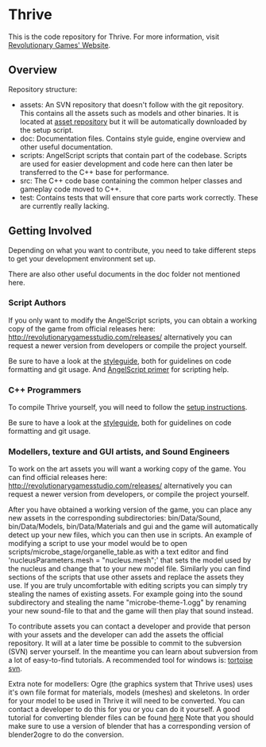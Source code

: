 Thrive
======

This is the code repository for Thrive. For more information, visit
[Revolutionary Games' Website](http://revolutionarygamesstudio.com/).

Overview
----------------
Repository structure:
- assets: An SVN repository that doesn't follow with the git repository. This contains all the assets such as models and other binaries. It is located at [asset repository][asset_repository] but it will be automatically downloaded by the setup script.
- doc: Documentation files. Contains style guide, engine overview and other useful documentation.
- scripts: AngelScript scripts that contain part of the codebase. Scripts are used for easier development and code here can then later be transferred to the C++ base for performance. 
- src: The C++ code base containing the common helper classes and gameplay code moved to C++.
- test: Contains tests that will ensure that core parts work correctly. These are currently really lacking.

Getting Involved
----------------
Depending on what you want to contribute, you need to take different steps
to get your development environment set up.

There are also other useful documents in the doc folder not mentioned here.

### Script Authors
If you only want to modify the AngelScript scripts, you can obtain a 
working copy of the game from official releases here: http://revolutionarygamesstudio.com/releases/
alternatively you can request a newer version from developers or compile the project yourself.

Be sure to have a look at the [styleguide][styleguide],
both for guidelines on code formatting and git usage. 
And [AngelScript primer][asprimer] for scripting help.

### C++ Programmers 
To compile Thrive yourself, you will need to follow the [setup instructions][setupguide].

Be sure to have a look at the [styleguide][styleguide],
both for guidelines on code formatting and git usage.

### Modellers, texture and GUI artists, and Sound Engineers
To work on the art assets you will want a working copy of the game.
You can find official releases here: http://revolutionarygamesstudio.com/releases/
alternatively you can request a newer version from developers, or compile the project yourself.
 
After you have obtained a working version of the game, you can place any new assets in the corresponding subdirectories:
bin/Data/Sound, bin/Data/Models, bin/Data/Materials and gui and the game will automatically detect up your new files, which you can then use in scripts.
An example of modifying a script to use your model would be to open scripts/microbe_stage/organelle_table.as with a text editor and 
find 'nucleusParameters.mesh = "nucleus.mesh";' that sets the model used by the nucleus and change that to your new model file.
Similarly you can find sections of the scripts that use other assets and replace the assets they use.
If you are truly uncomfortable with editing scripts you can simply try stealing the names of existing assets. For example 
going into the sound subdirectory and stealing the name "microbe-theme-1.ogg" by renaming your new sound-file to that and the 
game will then play that sound instead.

To contribute assets you can contact a developer and provide that person with your assets and the developer can add the assets 
the official repository. It will at a later time be possible to commit to the subversion (SVN) server yourself. In the meantime you can
learn about subversion from a lot of easy-to-find tutorials. A recommended tool for windows is: [tortoise svn][tortoiseSVN].

Extra note for modellers:
Ogre (the graphics system that Thrive uses) uses it's own file format for materials, models (meshes) and skeletons. In order for your 
model to be used in Thrive it will need to be converted. You can contact a developer to do this for you or you can do it yourself.
A good tutorial for converting blender files can be found [here][blender_ogre_tutorial] Note that you should make sure to use a version of
blender that has a corresponding version of blender2ogre to do the conversion.

[blender_ogre_tutorial]: http://thrivegame.wikidot.com/blender-and-ogre-tutorial "Blender to ogre tutorial"
[asset_repository]: https://boostslair.com/svn/thrive_assets "Asset Repository"
[tortoiseSVN]: http://tortoisesvn.net/docs/release/TortoiseSVN_en/ "Tortoise SVN"
[styleguide]: doc/style_guide.md "Styleguide"
[setupguide]: doc/setup_instructions.md
[asprimer]: doc/angelscript_primer.md "AngelScript primer"
